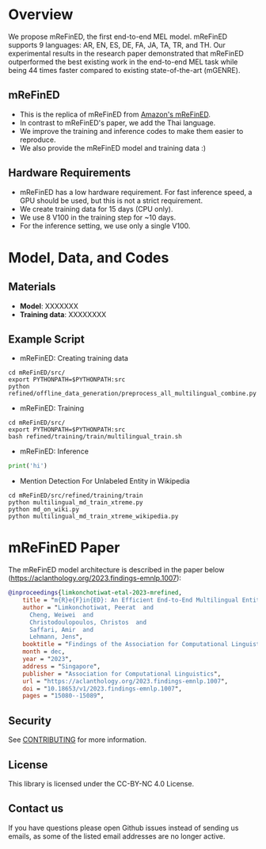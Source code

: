 # Overview
We propose mReFinED, the first end-to-end MEL model. mReFinED supports 9 languages: AR, EN, ES, DE, FA, JA, TA, TR, and TH. Our experimental results in the research paper demonstrated that mReFinED outperformed the best existing work in the end-to-end MEL task while being 44 times faster compared to existing state-of-the-art (mGENRE).

## mReFinED
- This is the replica of mReFinED from [Amazon's mReFinED](https://github.com/amazon-science/ReFinED/tree/mrefined).
- In contrast to mReFinED's paper, we add the Thai language.  
- We improve the training and inference codes to make them easier to reproduce.
- We also provide the mReFinED model and training data :) 

## Hardware Requirements
- mReFinED has a low hardware requirement. For fast inference speed, a GPU should be used, but this is not a strict requirement.
- We create training data for 15 days (CPU only).
- We use 8 V100 in the training step for ~10 days.
- For the inference setting, we use only a single V100.

# Model, Data, and Codes

## Materials
- **Model**: XXXXXXX
- **Training data**: XXXXXXXX

## Example Script
- mReFinED: Creating training data
```
cd mReFinED/src/
export PYTHONPATH=$PYTHONPATH:src
python refined/offline_data_generation/preprocess_all_multilingual_combine.py
```
- mReFinED: Training
```
cd mReFinED/src/
export PYTHONPATH=$PYTHONPATH:src
bash refined/training/train/multilingual_train.sh
```
- mReFinED: Inference
```python
print('hi')
```
- Mention Detection For Unlabeled Entity in Wikipedia
```
cd mReFinED/src/refined/training/train
python multilingual_md_train_xtreme.py
python md_on_wiki.py
python multilingual_md_train_xtreme_wikipedia.py
```  


# mReFinED Paper
The mReFinED model architecture is described in the paper below (https://aclanthology.org/2023.findings-emnlp.1007):
```bibtex
@inproceedings{limkonchotiwat-etal-2023-mrefined,
    title = "m{R}e{F}in{ED}: An Efficient End-to-End Multilingual Entity Linking System",
    author = "Limkonchotiwat, Peerat  and
      Cheng, Weiwei  and
      Christodoulopoulos, Christos  and
      Saffari, Amir  and
      Lehmann, Jens",
    booktitle = "Findings of the Association for Computational Linguistics: EMNLP 2023",
    month = dec,
    year = "2023",
    address = "Singapore",
    publisher = "Association for Computational Linguistics",
    url = "https://aclanthology.org/2023.findings-emnlp.1007",
    doi = "10.18653/v1/2023.findings-emnlp.1007",
    pages = "15080--15089",
```
 
## Security

See [CONTRIBUTING](CONTRIBUTING.md#security-issue-notifications) for more information.

## License

This library is licensed under the CC-BY-NC 4.0 License.

## Contact us
If you have questions please open Github issues instead of sending us emails, as some of the listed email addresses are no longer active.
